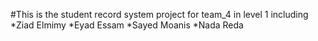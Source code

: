 #This is the student record system project for team_4 in level 1 including 
*Ziad Elmimy
*Eyad Essam
*Sayed Moanis
*Nada Reda
